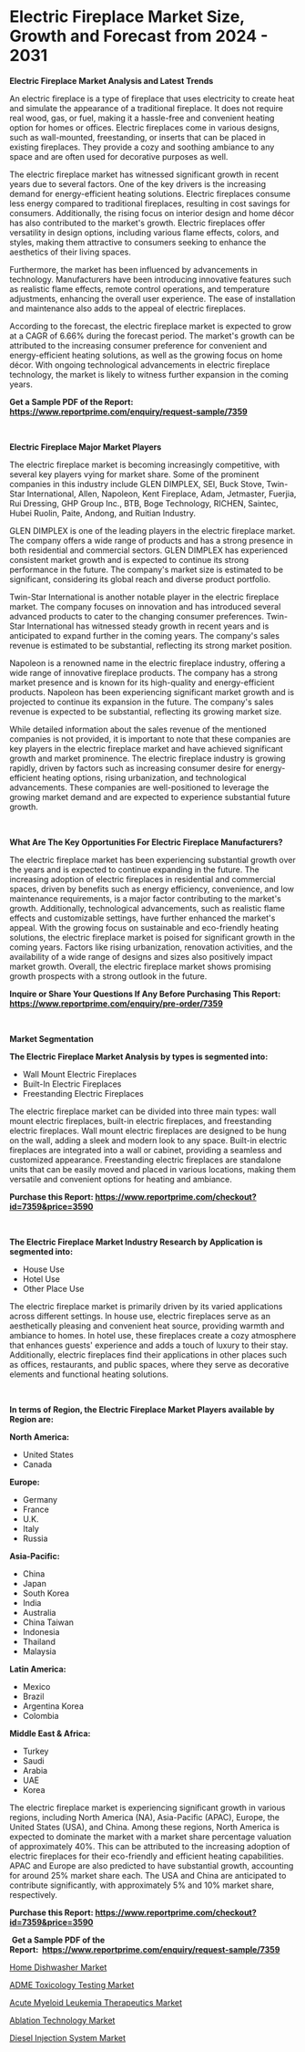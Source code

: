 <p><h1>Electric Fireplace Market Size, Growth and Forecast from 2024 - 2031</h1></p><p><strong>Electric Fireplace Market Analysis and Latest Trends</strong></p>
<p><p>An electric fireplace is a type of fireplace that uses electricity to create heat and simulate the appearance of a traditional fireplace. It does not require real wood, gas, or fuel, making it a hassle-free and convenient heating option for homes or offices. Electric fireplaces come in various designs, such as wall-mounted, freestanding, or inserts that can be placed in existing fireplaces. They provide a cozy and soothing ambiance to any space and are often used for decorative purposes as well.</p><p>The electric fireplace market has witnessed significant growth in recent years due to several factors. One of the key drivers is the increasing demand for energy-efficient heating solutions. Electric fireplaces consume less energy compared to traditional fireplaces, resulting in cost savings for consumers. Additionally, the rising focus on interior design and home décor has also contributed to the market's growth. Electric fireplaces offer versatility in design options, including various flame effects, colors, and styles, making them attractive to consumers seeking to enhance the aesthetics of their living spaces.</p><p>Furthermore, the market has been influenced by advancements in technology. Manufacturers have been introducing innovative features such as realistic flame effects, remote control operations, and temperature adjustments, enhancing the overall user experience. The ease of installation and maintenance also adds to the appeal of electric fireplaces.</p><p>According to the forecast, the electric fireplace market is expected to grow at a CAGR of 6.66% during the forecast period. The market's growth can be attributed to the increasing consumer preference for convenient and energy-efficient heating solutions, as well as the growing focus on home décor. With ongoing technological advancements in electric fireplace technology, the market is likely to witness further expansion in the coming years.</p></p>
<p><strong>Get a Sample PDF of the Report:&nbsp; <a href="https://www.reportprime.com/enquiry/request-sample/7359">https://www.reportprime.com/enquiry/request-sample/7359</a></strong></p>
<p>&nbsp;</p>
<p><strong>Electric Fireplace Major Market Players</strong></p>
<p><p>The electric fireplace market is becoming increasingly competitive, with several key players vying for market share. Some of the prominent companies in this industry include GLEN DIMPLEX, SEI, Buck Stove, Twin-Star International, Allen, Napoleon, Kent Fireplace, Adam, Jetmaster, Fuerjia, Rui Dressing, GHP Group Inc., BTB, Boge Technology, RICHEN, Saintec, Hubei Ruolin, Paite, Andong, and Ruitian Industry.</p><p>GLEN DIMPLEX is one of the leading players in the electric fireplace market. The company offers a wide range of products and has a strong presence in both residential and commercial sectors. GLEN DIMPLEX has experienced consistent market growth and is expected to continue its strong performance in the future. The company's market size is estimated to be significant, considering its global reach and diverse product portfolio.</p><p>Twin-Star International is another notable player in the electric fireplace market. The company focuses on innovation and has introduced several advanced products to cater to the changing consumer preferences. Twin-Star International has witnessed steady growth in recent years and is anticipated to expand further in the coming years. The company's sales revenue is estimated to be substantial, reflecting its strong market position.</p><p>Napoleon is a renowned name in the electric fireplace industry, offering a wide range of innovative fireplace products. The company has a strong market presence and is known for its high-quality and energy-efficient products. Napoleon has been experiencing significant market growth and is projected to continue its expansion in the future. The company's sales revenue is expected to be substantial, reflecting its growing market size.</p><p>While detailed information about the sales revenue of the mentioned companies is not provided, it is important to note that these companies are key players in the electric fireplace market and have achieved significant growth and market prominence. The electric fireplace industry is growing rapidly, driven by factors such as increasing consumer desire for energy-efficient heating options, rising urbanization, and technological advancements. These companies are well-positioned to leverage the growing market demand and are expected to experience substantial future growth.</p></p>
<p>&nbsp;</p>
<p><strong>What Are The Key Opportunities For Electric Fireplace Manufacturers?</strong></p>
<p><p>The electric fireplace market has been experiencing substantial growth over the years and is expected to continue expanding in the future. The increasing adoption of electric fireplaces in residential and commercial spaces, driven by benefits such as energy efficiency, convenience, and low maintenance requirements, is a major factor contributing to the market's growth. Additionally, technological advancements, such as realistic flame effects and customizable settings, have further enhanced the market's appeal. With the growing focus on sustainable and eco-friendly heating solutions, the electric fireplace market is poised for significant growth in the coming years. Factors like rising urbanization, renovation activities, and the availability of a wide range of designs and sizes also positively impact market growth. Overall, the electric fireplace market shows promising growth prospects with a strong outlook in the future.</p></p>
<p><strong>Inquire or Share Your Questions If Any Before Purchasing This Report: <a href="https://www.reportprime.com/enquiry/pre-order/7359">https://www.reportprime.com/enquiry/pre-order/7359</a></strong></p>
<p>&nbsp;</p>
<p><strong>Market Segmentation</strong></p>
<p><strong>The Electric Fireplace Market Analysis by types is segmented into:</strong></p>
<p><ul><li>Wall Mount Electric Fireplaces</li><li>Built-In Electric Fireplaces</li><li>Freestanding Electric Fireplaces</li></ul></p>
<p><p>The electric fireplace market can be divided into three main types: wall mount electric fireplaces, built-in electric fireplaces, and freestanding electric fireplaces. Wall mount electric fireplaces are designed to be hung on the wall, adding a sleek and modern look to any space. Built-in electric fireplaces are integrated into a wall or cabinet, providing a seamless and customized appearance. Freestanding electric fireplaces are standalone units that can be easily moved and placed in various locations, making them versatile and convenient options for heating and ambiance.</p></p>
<p><strong>Purchase this Report:&nbsp;<a href="https://www.reportprime.com/checkout?id=7359&price=3590">https://www.reportprime.com/checkout?id=7359&price=3590</a></strong></p>
<p>&nbsp;</p>
<p><strong>The Electric Fireplace Market Industry Research by Application is segmented into:</strong></p>
<p><ul><li>House Use</li><li>Hotel Use</li><li>Other Place Use</li></ul></p>
<p><p>The electric fireplace market is primarily driven by its varied applications across different settings. In house use, electric fireplaces serve as an aesthetically pleasing and convenient heat source, providing warmth and ambiance to homes. In hotel use, these fireplaces create a cozy atmosphere that enhances guests' experience and adds a touch of luxury to their stay. Additionally, electric fireplaces find their applications in other places such as offices, restaurants, and public spaces, where they serve as decorative elements and functional heating solutions.</p></p>
<p>&nbsp;</p>
<p><strong>In terms of Region, the Electric Fireplace Market Players available by Region are:</strong></p>
<p>
    <p> <strong> North America: </strong>
        <ul>
            <li>United States</li>
            <li>Canada</li>
        </ul>
        </p> 
    <p> <strong> Europe: </strong>
        <ul>
            <li>Germany</li>
            <li>France</li>
            <li>U.K.</li>
            <li>Italy</li>
            <li>Russia</li>
        </ul>
        </p> 
    <p> <strong> Asia-Pacific: </strong>
        <ul>
            <li>China</li>
            <li>Japan</li>
            <li>South Korea</li>
            <li>India</li>
            <li>Australia</li>
            <li>China Taiwan</li>
            <li>Indonesia</li>
            <li>Thailand</li>
            <li>Malaysia</li>
        </ul>
        </p> 
    <p> <strong> Latin America: </strong>
        <ul>
            <li>Mexico</li>
            <li>Brazil</li>
            <li>Argentina Korea</li>
            <li>Colombia</li>
        </ul>
        </p> 
    <p> <strong> Middle East & Africa: </strong>
        <ul>
            <li>Turkey</li>
            <li>Saudi</li>
            <li>Arabia</li>
            <li>UAE</li>
            <li>Korea</li>
        </ul>
    </p>
    </p>
<p><p>The electric fireplace market is experiencing significant growth in various regions, including North America (NA), Asia-Pacific (APAC), Europe, the United States (USA), and China. Among these regions, North America is expected to dominate the market with a market share percentage valuation of approximately 40%. This can be attributed to the increasing adoption of electric fireplaces for their eco-friendly and efficient heating capabilities. APAC and Europe are also predicted to have substantial growth, accounting for around 25% market share each. The USA and China are anticipated to contribute significantly, with approximately 5% and 10% market share, respectively.</p></p>
<p><strong>Purchase this Report: <a href="https://www.reportprime.com/checkout?id=7359&price=3590">https://www.reportprime.com/checkout?id=7359&price=3590</a></strong></p>
<p>&nbsp;<strong>Get a Sample PDF of the Report:&nbsp;&nbsp;<a href="https://www.reportprime.com/enquiry/request-sample/7359">https://www.reportprime.com/enquiry/request-sample/7359</a></strong></p>
<p><strong></strong></p>
<p><p><a href="https://github.com/Chiragrp23/Market-Research-Report-List-2/blob/main/home-dishwasher-market.md">Home Dishwasher Market</a></p><p><a href="https://medium.com/@sharonoliver1954/adme-toxicology-testing-market-insight-market-trends-growth-forecasted-from-2023-to-2030-f6110293ff90">ADME Toxicology Testing Market</a></p><p><a href="https://medium.com/@sharonoliver1954/acute-myeloid-leukemia-therapeutics-market-trends-and-market-analysis-forecasted-for-period-568651de9b3b">Acute Myeloid Leukemia Therapeutics Market</a></p><p><a href="https://medium.com/@sharonoliver1954/ablation-technology-market-trends-forecast-and-competitive-analysis-to-2030-58b83af65fec">Ablation Technology Market</a></p><p><a href="https://github.com/Chiragrp22/Market-Research-Report-List-2/blob/main/diesel-injection-system-market.md">Diesel Injection System Market</a></p></p>